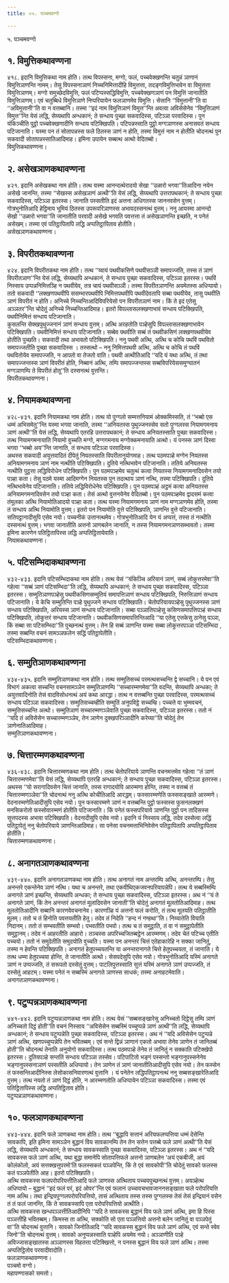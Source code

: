 ```yaml
---
title: ०५. पञ्चमवग्गो

---
```

५. पञ्चमवग्गो  


## १. विमुत्तिकथावण्णना

४१८. इदानि विमुत्तिकथा नाम होति। तत्थ विपस्सना, मग्गो, फलं, पच्चवेक्खणन्ति चतुन्नं ञाणानं विमुत्तिञाणन्ति नामम्। तेसु विपस्सनाञाणं निच्चनिमित्तादीहि विमुत्तत्ता, तदङ्गविमुत्तिभावेन वा विमुत्तत्ता विमुत्तिञाणम्। मग्गो समुच्छेदविमुत्ति, फलं पटिप्पस्सद्धिविमुत्ति, पच्चवेक्खणञाणं पन विमुत्तिं जानातीति विमुत्तिञाणम्। एवं चतुब्बिधे विमुत्तिञाणे निप्परियायेन फलञाणमेव विमुत्ति। सेसानि ‘‘विमुत्तानी’’ति वा ‘‘अविमुत्तानी’’ति वा न वत्तब्बानि। तस्मा ‘‘इदं नाम विमुत्तिञाणं विमुत्त’’न्ति अवत्वा अविसेसेनेव ‘‘विमुत्तिञाणं विमुत्त’’न्ति येसं लद्धि, सेय्यथापि अन्धकानं; ते सन्धाय पुच्छा सकवादिस्स, पटिञ्ञा परवादिस्स। पुन यंकिञ्चीति पुट्ठो पच्चवेक्खणादीनि सन्धाय पटिक्खिपति। पटिपन्नस्साति पुट्ठो मग्गञाणस्स अनासवतं सन्धाय पटिजानाति। यस्मा पन तं सोतापन्नस्स फले ठितस्स ञाणं न होति, तस्मा विमुत्तं नाम न होतीति चोदनत्थं पुन सकवादी सोतापन्नस्सातिआदिमाह। इमिना उपायेन सब्बत्थ अत्थो वेदितब्बो।  
विमुत्तिकथावण्णना।  


## २. असेखञाणकथावण्णना

४२१. इदानि असेखकथा नाम होति। तत्थ यस्मा आनन्दत्थेरादयो सेखा ‘‘उळारो भगवा’’तिआदिना नयेन असेखे जानन्ति, तस्मा ‘‘सेखस्स असेखञाणं अत्थी’’ति येसं लद्धि, सेय्यथापि उत्तरापथकानं; ते सन्धाय पुच्छा सकवादिस्स, पटिञ्ञा इतरस्स। जानाति पस्सतीति इदं अत्तना अधिगतस्स जाननवसेन वुत्तम्। गोत्रभुनोतिआदि हेट्ठिमाय भूमियं ठितस्स उपरूपरिञाणस्स अभावदस्सनत्थं वुत्तम्। ननु आयस्मा आनन्दो सेखो ‘‘उळारो भगवा’’ति जानातीति परवादी असेखे भगवति पवत्तत्ता तं असेखञाणन्ति इच्छति, न पनेतं असेखम्। तस्मा एवं पतिट्ठापितापि लद्धि अप्पतिट्ठापिताव होतीति।  
असेखञाणकथावण्णना।  


## ३. विपरीतकथावण्णना

४२४. इदानि विपरीतकथा नाम होति। तत्थ ‘‘य्वायं पथवीकसिणे पथवीसञ्ञी समापज्जति, तस्स तं ञाणं विपरीतञाण’’न्ति येसं लद्धि, सेय्यथापि अन्धकानं, ते सन्धाय पुच्छा सकवादिस्स, पटिञ्ञा इतरस्स। पथविं निस्साय उप्पन्ननिमित्तञ्हि न पथवीयेव, तत्र चायं पथवीसञ्ञी। तस्मा विपरीतञाणन्ति अयमेतस्स अधिप्पायो। ततो सकवादी ‘‘लक्खणपथवीपि ससम्भारपथवीपि निमित्तपथवीपि पथवीदेवतापि सब्बा पथवीयेव, तासु पथवीति ञाणं विपरीतं न होति। अनिच्चे निच्चन्तिआदिविपरियेसो पन विपरीतञाणं नाम। किं ते इदं एतेसु अञ्ञतर’’न्ति चोदेतुं अनिच्चे निच्चन्तिआदिमाह। इतरो विपल्लासलक्खणाभावं सन्धाय पटिक्खिपति, पथवीनिमित्तं सन्धाय पटिजानाति।  
कुसलन्ति सेक्खपुथुज्जनानं ञाणं सन्धाय वुत्तम्। अत्थि अरहतोति पञ्हेसुपि विपल्लासलक्खणाभावेन पटिक्खिपति। पथवीनिमित्तं सन्धाय पटिजानाति। सब्बेव पथवीति सब्बं तं पथवीकसिणं लक्खणपथवीयेव होतीति पुच्छति। सकवादी तथा अभावतो पटिक्खिपति। ननु पथवी अत्थि, अत्थि च कोचि पथविं पथवितो समापज्जतीति पुच्छा सकवादिस्स । तस्सत्थो – ननु निमित्तपथवी अत्थि, अत्थि च कोचि तं पथविं पथवितोयेव समापज्जति, न आपतो वा तेजतो वाति। पथवी अत्थीतिआदि ‘‘यदि यं यथा अत्थि, तं तथा समापज्जन्तस्स ञाणं विपरीतं होति, निब्बानं अत्थि, तम्पि समापज्जन्तस्स सब्बविपरियेससमुग्घातनं मग्गञाणम्पि ते विपरीतं होतू’’ति दस्सनत्थं वुत्तन्ति।  
विपरीतकथावण्णना।  


## ४. नियामकथावण्णना

४२८-४३१. इदानि नियामकथा नाम होति। तत्थ यो पुग्गलो सम्मत्तनियामं ओक्कमिस्सति, तं ‘‘भब्बो एस धम्मं अभिसमेतु’’न्ति यस्मा भगवा जानाति, तस्मा ‘‘अनियतस्स पुथुज्जनस्सेव सतो पुग्गलस्स नियामगमनाय ञाणं अत्थी’’ति येसं लद्धि, सेय्यथापि एतरहि उत्तरापथकानं; ते सन्धाय अनियतस्साति पुच्छा सकवादिस्स। तत्थ नियामगमनायाति नियामो वुच्चति मग्गो, मग्गगमनाय मग्गोक्कमनायाति अत्थो। यं पनस्स ञाणं दिस्वा भगवा ‘‘भब्बो अय’’न्ति जानाति, तं सन्धाय पटिञ्ञा परवादिस्स।  
अथस्स सकवादी अयुत्तवादितं दीपेतुं नियतस्साति विपरीतानुयोगमाह। तत्थ पठमपञ्हे मग्गेन नियतस्स अनियामगमनाय ञाणं नाम नत्थीति पटिक्खिपति। दुतिये नत्थिभावेन पटिजानाति। ततिये अनियतस्स नत्थीति पुट्ठत्ता लद्धिविरोधेन पटिक्खिपति। पुन पठमपञ्हमेव चतुत्थं कत्वा नियतस्स नियामगमनादिवसेन तयो पञ्हा कता। तेसु पठमे यस्मा आदिमग्गेन नियतस्स पुन तदत्थाय ञाणं नत्थि, तस्मा पटिक्खिपति। दुतिये नत्थिभावेनेव पटिजानाति। ततिये लद्धिविरोधेनेव पटिक्खिपति। पुन पठमपञ्हं अट्ठमं कत्वा अनियतस्स अनियामगमनादिवसेन तयो पञ्हा कता। तेसं अत्थो वुत्तनयेनेव वेदितब्बो। पुन पठमपञ्हमेव द्वादसमं कत्वा तंमूलका अत्थि नियामोतिआदयो पञ्हा कता। तत्थ यस्मा नियामगमनाय ञाणं नाम मग्गञाणमेव होति, तस्मा तं सन्धाय अत्थि नियामोति वुत्तम्। इतरो पन नियामोति वुत्ते पटिक्खिपति, ञाणन्ति वुत्ते पटिजानाति। सतिपट्ठानादीसुपि एसेव नयो। पच्चनीकं उत्तानत्थमेव। गोत्रभुनोतिआदि येन यं अप्पत्तं, तस्स तं नत्थीति दस्सनत्थं वुत्तम्। भगवा जानातीति अत्तनो ञाणबलेन जानाति, न तस्स नियामगमनञाणसब्भावतो। तस्मा इमिना कारणेन पतिट्ठितापिस्स लद्धि अप्पतिट्ठितायेवाति।  
नियामकथावण्णना।  


## ५. पटिसम्भिदाकथावण्णना

४३२-४३३. इदानि पटिसम्भिदाकथा नाम होति। तत्थ येसं ‘‘यंकिञ्चि अरियानं ञाणं, सब्बं लोकुत्तरमेवा’’ति गहेत्वा ‘‘सब्बं ञाणं पटिसम्भिदा’’ति लद्धि, सेय्यथापि अन्धकानं; ते सन्धाय पुच्छा सकवादिस्स, पटिञ्ञा इतरस्स। सम्मुतिञाणपञ्हेसु पथवीकसिणसम्मुतियं समापत्तिञाणं सन्धाय पटिक्खिपति, निरुत्तिञाणं सन्धाय पटिजानाति। ये केचि सम्मुतिन्ति पञ्हे पुथुज्जने सन्धाय पटिक्खिपति। चेतोपरियायपञ्हेसु पुथुज्जनस्स ञाणं सन्धाय पटिक्खिपति, अरियस्स ञाणं सन्धाय पटिजानाति। सब्बा पञ्ञातिपञ्हेसु कसिणसमापत्तिपञ्हं सन्धाय पटिक्खिपति, लोकुत्तरं सन्धाय पटिजानाति। पथवीकसिणसमापत्तिन्तिआदि ‘‘या एतेसु एत्तकेसु ठानेसु पञ्ञा, किं सब्बा सा पटिसम्भिदा’’ति पुच्छनत्थं वुत्तम्। तेन हि सब्बं ञाणन्ति यस्मा सब्बा लोकुत्तरपञ्ञा पटिसम्भिदा , तस्मा सब्बन्ति वचनं सामञ्ञफलेन सद्धिं पतिट्ठापेतीति।  
पटिसम्भिदाकथावण्णना।  


## ६. सम्मुतिञाणकथावण्णना

४३४-४३५. इदानि सम्मुतिञाणकथा नाम होति। तत्थ सम्मुतिसच्चं परमत्थसच्चन्ति द्वे सच्चानि। ये पन एवं विभागं अकत्वा सच्चन्ति वचनसामञ्ञेन सम्मुतिञाणम्पि ‘‘सच्चारम्मणमेवा’’ति वदन्ति, सेय्यथापि अन्धका; ते अयुत्तवादिनोति तेसं वादविसोधनत्थं अयं कथा आरद्धा। तत्थ न वत्तब्बन्ति पुच्छा परवादिस्स, परमत्थसच्चं सन्धाय पटिञ्ञा सकवादिस्स। सम्मुतिसच्चम्हीति सम्मुतिं अनुपविट्ठे सच्चम्हि। पच्चत्ते वा भुम्मवचनं, सम्मुतिसच्चन्ति अत्थो। सम्मुतिञाणं सच्चारम्मणञ्ञेवाति पुच्छा सकवादिस्स, पटिञ्ञा इतरस्स। ततो नं ‘‘यदि तं अविसेसेन सच्चारम्मणञ्ञेव, तेन ञाणेन दुक्खपरिञ्ञादीनि करेय्या’’ति चोदेतुं तेन ञाणेनातिआदिमाह।  
सम्मुतिञाणकथावण्णना।  


## ७. चित्तारम्मणकथावण्णना

४३६-४३८. इदानि चित्तारम्मणकथा नाम होति। तत्थ चेतोपरियाये ञाणन्ति वचनमत्तमेव गहेत्वा ‘‘तं ञाणं चित्तारम्मणमेवा’’ति येसं लद्धि, सेय्यथापि एतरहि अन्धकानं; ते सन्धाय पुच्छा सकवादिस्स, पटिञ्ञा इतरस्स। अथस्स ‘‘यो सरागादिवसेन चित्तं जानाति, तस्स रागादयोपि आरम्मणा होन्ति, तस्मा न वत्तब्बं तं चित्तारम्मणञ्ञेवा’’ति चोदनत्थं ननु अत्थि कोचीतिआदि आरद्धम्। फस्सारम्मणेति फस्ससङ्खाते आरम्मणे। वेदनारम्मणेतिआदीसुपि एसेव नयो। पुन फस्सारम्मणे ञाणं न वत्तब्बन्ति पुट्ठो फस्सस्स फुसनलक्खणं मनसिकरोतो फस्सोवारम्मणं होतीति पटिजानाति। किं पनेतं फस्सपरियाये ञाणन्ति पुट्ठो पन तादिसस्स सुत्तपदस्स अभावा पटिक्खिपति। वेदनादीसुपि एसेव नयो। इदानि यं निस्साय लद्धि, तदेव दस्सेत्वा लद्धिं पतिट्ठापेतुं ननु चेतोपरियाये ञाणन्तिआदिमाह। सा पनेसा वचनमत्ताभिनिवेसेन पतिट्ठापितापि अप्पतिट्ठापिताव होतीति।  
चित्तारम्मणकथावण्णना।  


## ८. अनागतञाणकथावण्णना

४३९-४४०. इदानि अनागतञाणकथा नाम होति। तत्थ अनागतं नाम अन्तरम्पि अत्थि, अनन्तरम्पि। तेसु अनन्तरे एकन्तेनेव ञाणं नत्थि। यथा च अनन्तरे, तथा एकवीथिएकजवनपरियापन्नेपि। तत्थ ये सब्बस्मिम्पि अनागते ञाणं इच्छन्ति, सेय्यथापि अन्धका; ते सन्धाय पुच्छा सकवादिस्स, पटिञ्ञा इतरस्स। अथ नं ‘‘यं ते अनागते ञाणं, किं तेन अनन्तरं अनागतं मूलादिवसेन जानाती’’ति चोदेतुं अनागतं मूलतोतिआदिमाह। तत्थ मूलतोतिआदीनि सब्बानि कारणवेवचनानेव। कारणञ्हि यं अत्तनो फलं करोति, तं तत्थ मूलयति पतिट्ठातीति मूलम्। ततो च तं हिनोति पवत्तयतीति हेतु। तदेव तं निदेति ‘‘हन्द नं गण्हथा’’ति। निय्यातेति वियाति निदानम्। ततो तं सम्भवतीति सम्भवो। पभवतीति पभवो। तत्थ च तं समुट्ठाति, तं वा नं समुट्ठापेतीति समुट्ठानम्। तदेव नं आहरतीति आहारो। तञ्चस्स अपरिच्चजितब्बट्ठेन आरम्मणम्। तदेव चेतं पटिच्च एतीति पच्चयो। ततो नं समुदेतीति समुदयोति वुच्चति। यस्मा पन अनन्तरं चित्तं एतेहाकारेहि न सक्का जानितुं, तस्मा न हेवन्ति पटिक्खिपति। अनागतं हेतुपच्चयतन्ति या अनन्तरानागते चित्ते हेतुपच्चयता, तं जानाति। ये तत्थ धम्मा हेतुपच्चया होन्ति, ते जानातीति अत्थो। सेसपदेसुपि एसेव नयो। गोत्रभुनोतिआदि यस्मिं अनागते ञाणं न उप्पज्जति, तं सरूपतो दस्सेतुं वुत्तम्। पाटलिपुत्तस्साति सुत्तं यस्मिं अनागते ञाणं उप्पज्जति, तं दस्सेतुं आहटम्। यस्मा पनेतं न सब्बस्मिं अनागते ञाणस्स साधकं; तस्मा अनाहटमेवाति।  
अनागतञाणकथावण्णना।  


## ९. पटुप्पन्नञाणकथावण्णना

४४१-४४२. इदानि पटुप्पन्नञाणकथा नाम होति। तत्थ येसं ‘‘सब्बसङ्खारेसु अनिच्चतो दिट्ठेसु तम्पि ञाणं अनिच्चतो दिट्ठं होती’’ति वचनं निस्साय ‘‘अविसेसेन सब्बस्मिं पच्चुप्पन्ने ञाणं अत्थी’’ति लद्धि, सेय्यथापि अन्धकानं; ते सन्धाय पटुप्पन्नेति पुच्छा सकवादिस्स, पटिञ्ञा इतरस्स। अथ नं ‘‘यदि अविसेसेन पटुप्पन्ने ञाणं अत्थि, खणपच्चुप्पन्नेपि तेन भवितब्बम्। एवं सन्ते द्विन्नं ञाणानं एकतो अभावा तेनेव ञाणेन तं जानितब्बं होती’’ति चोदनत्थं तेनाति अनुयोगो सकवादिस्स। तत्थ पठमपञ्हे तेनेव तं जानितुं न सक्काति पटिक्खेपो इतरस्स। दुतियपञ्हे सन्ततिं सन्धाय पटिञ्ञा तस्सेव। पटिपाटितो भङ्गं पस्सन्तो भङ्गानुपस्सनेनेव भङ्गानुपस्सनाञाणं पस्सतीति अधिप्पायो। तेन ञाणेन तं ञाणं जानातीतिआदीसुपि एसेव नयो। तेन फस्सेन तं फस्सन्तिआदीनिस्स लेसोकासनिवारणत्थं वुत्तानि । यं पनेतेन लद्धिपतिट्ठापनत्थं ननु सब्बसङ्खारेतिआदि वुत्तम्। तत्थ नयतो तं ञाणं दिट्ठं होति, न आरम्मणतोति अधिप्पायेन पटिञ्ञा सकवादिस्स। तस्मा एवं पतिट्ठितापिस्स लद्धि अप्पतिट्ठिताव होति।  
पटुप्पन्नञाणकथावण्णना।  


## १०. फलञाणकथावण्णना

४४३-४४४. इदानि फले ञाणकथा नाम होति। तत्थ ‘‘बुद्धापि सत्तानं अरियफलप्पत्तिया धम्मं देसेन्ति सावकापि, इति इमिना सामञ्ञेन बुद्धानं विय सावकानम्पि तेन तेन सत्तेन पत्तब्बे फले ञाणं अत्थी’’ति येसं लद्धि, सेय्यथापि अन्धकानं; ते सन्धाय सावकस्साति पुच्छा सकवादिस्स, पटिञ्ञा इतरस्स। अथ नं ‘‘यदि सावकस्स फले ञाणं अत्थि, यथा बुद्धा समानेपि सोतापत्तिफले अत्तनो ञाणबलेन ‘अयं एकबीजी, अयं कोलंकोलो, अयं सत्तक्खत्तुपरमो’ति फलस्सकतं पञ्ञपेन्ति, किं ते एवं सावकोपी’’ति चोदेतुं सावको फलस्स कतं पञ्ञपेतीति आह। इतरो पटिक्खिपति।  
अत्थि सावकस्स फलपरोपरियत्तीतिआदि फले ञाणस्स अत्थिताय पच्चयपुच्छनत्थं वुत्तम्। अयञ्हेत्थ अधिप्पायो – बुद्धानं ‘‘इदं फलं परं, इदं ओपर’’न्ति एवं फलानं उच्चावचभावजाननसङ्खाता फले परोपरियत्ति नाम अत्थि। तथा इन्द्रियपुग्गलपरोपरियत्तियो, तासं अत्थिताय तस्स तस्स पुग्गलस्स तेसं तेसं इन्द्रियानं वसेन तं तं फलं जानन्ति, किं ते सावकस्सापि एता परोपरियत्तियो अत्थीति।  
अत्थि सावकस्स खन्धपञ्ञत्तीतिआदीनिपि ‘‘यदि ते सावकस्स बुद्धानं विय फले ञाणं अत्थि, इमा हि पिस्स पञ्ञत्तीहि भवितब्बम्। किमस्स ता अत्थि, सक्कोति सो एता पञ्ञत्तियो अत्तनो बलेन जानितुं वा पञ्ञपेतुं वा’’ति चोदनत्थं वुत्तानि। सावको जिनोतिआदि ‘‘यदि सावकस्स बुद्धानं विय फले ञाणं अत्थि, एवं सन्ते स्वेव जिनो’’ति चोदनत्थं वुत्तम्। सावको अनुप्पन्नस्साति पञ्हेपि अयमेव नयो। अञ्ञाणीति पञ्हे अविज्जासङ्खातस्स अञ्ञाणस्स विहतत्ता पटिक्खित्तो, न पनस्स बुद्धानं विय फले ञाणं अत्थि। तस्मा अप्पतिट्ठितोव परवादीवादोति।  
फलञाणकथावण्णना।  
पञ्चमो वग्गो।  
महापण्णासको समत्तो।  